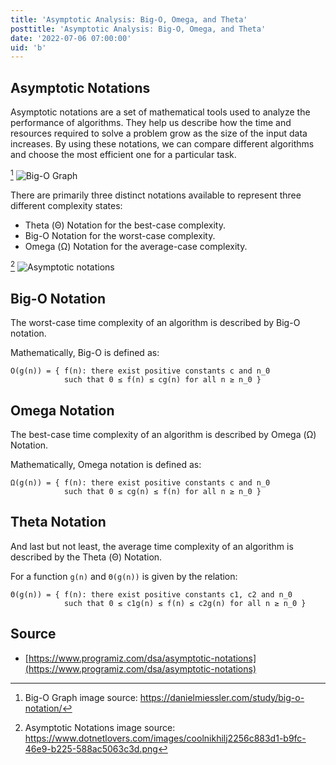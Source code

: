 ```yaml
---
title: 'Asymptotic Analysis: Big-O, Omega, and Theta'
posttitle: 'Asymptotic Analysis: Big-O, Omega, and Theta'
date: '2022-07-06 07:00:00'
uid: 'b'
---
```


## Asymptotic Notations

Asymptotic notations are a set of mathematical tools used to analyze the performance of algorithms. They help us describe how the time and resources required to solve a problem grow as the size of the input data increases. By using these notations, we can compare different algorithms and choose the most efficient one for a particular task.

[^a] ![Big-O Graph](/images/b/en/big-o-graph.webp)

There are primarily three distinct notations available to represent three different complexity states:

- Theta (Θ) Notation for the best-case complexity.
- Big-O Notation  for the worst-case complexity.
- Omega (Ω) Notation  for the average-case complexity.

[^b] ![Asymptotic notations](/images/b/en/notations.webp)

## Big-O Notation

The worst-case time complexity of an algorithm is described by Big-O notation.

Mathematically, Big-O is defined as:

```text
O(g(n)) = { f(n): there exist positive constants c and n_0
            such that 0 ≤ f(n) ≤ cg(n) for all n ≥ n_0 }
```

## Omega Notation

The best-case time complexity of an algorithm is described by Omega (Ω) Notation.

Mathematically, Omega notation is defined as:

```text
Ω(g(n)) = { f(n): there exist positive constants c and n_0
            such that 0 ≤ cg(n) ≤ f(n) for all n ≥ n_0 }
```

## Theta Notation

And last but not least, the average time complexity of an algorithm is described by the Theta (Θ) Notation.

For a function `g(n)` and `Θ(g(n))` is given by the relation:

```text
Θ(g(n)) = { f(n): there exist positive constants c1, c2 and n_0
            such that 0 ≤ c1g(n) ≤ f(n) ≤ c2g(n) for all n ≥ n_0 }
```

## Source

- [https://www.programiz.com/dsa/asymptotic-notations](https://www.programiz.com/dsa/asymptotic-notations)

[^a]: Big-O Graph image source: https://danielmiessler.com/study/big-o-notation/
[^b]: Asymptotic Notations image source: https://www.dotnetlovers.com/images/coolnikhilj2256c883d1-b9fc-46e9-b225-588ac5063c3d.png